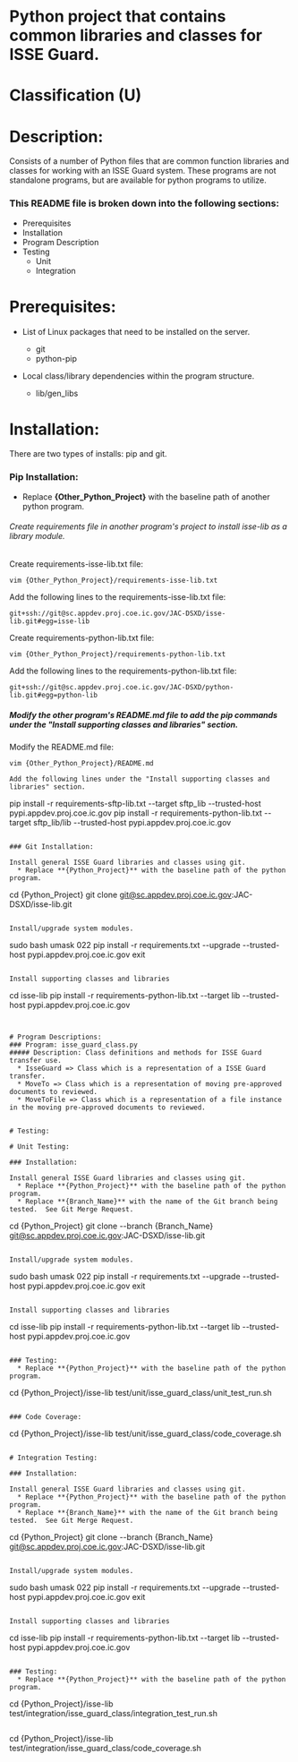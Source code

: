 # Python project that contains common libraries and classes for ISSE Guard.
# Classification (U)

# Description:
  Consists of a number of Python files that are common function libraries and classes for working with an ISSE Guard system.  These programs are not standalone programs, but are available for python programs to utilize.


###  This README file is broken down into the following sections:
 * Prerequisites
 * Installation
 * Program Description
 * Testing
   - Unit
   - Integration


# Prerequisites:

  * List of Linux packages that need to be installed on the server.
    - git
    - python-pip

  * Local class/library dependencies within the program structure.
    - lib/gen_libs


# Installation:
  There are two types of installs: pip and git.

### Pip Installation:
  * Replace **{Other_Python_Project}** with the baseline path of another python program.

###### Create requirements file in another program's project to install isse-lib as a library module.

Create requirements-isse-lib.txt file:
```
vim {Other_Python_Project}/requirements-isse-lib.txt
```

Add the following lines to the requirements-isse-lib.txt file:
```
git+ssh://git@sc.appdev.proj.coe.ic.gov/JAC-DSXD/isse-lib.git#egg=isse-lib
```

Create requirements-python-lib.txt file:
```
vim {Other_Python_Project}/requirements-python-lib.txt
```

Add the following lines to the requirements-python-lib.txt file:
```
git+ssh://git@sc.appdev.proj.coe.ic.gov/JAC-DSXD/python-lib.git#egg=python-lib
```

##### Modify the other program's README.md file to add the pip commands under the "Install supporting classes and libraries" section.
Modify the README.md file:
```
vim {Other_Python_Project}/README.md

Add the following lines under the "Install supporting classes and libraries" section.
```
   pip install -r requirements-sftp-lib.txt --target sftp_lib --trusted-host pypi.appdev.proj.coe.ic.gov
   pip install -r requirements-python-lib.txt --target sftp_lib/lib --trusted-host pypi.appdev.proj.coe.ic.gov
```

### Git Installation:

Install general ISSE Guard libraries and classes using git.
  * Replace **{Python_Project}** with the baseline path of the python program.

```
cd {Python_Project}
git clone git@sc.appdev.proj.coe.ic.gov:JAC-DSXD/isse-lib.git
```

Install/upgrade system modules.

```
sudo bash
umask 022
pip install -r requirements.txt --upgrade --trusted-host pypi.appdev.proj.coe.ic.gov
exit
```

Install supporting classes and libraries

```
cd isse-lib
pip install -r requirements-python-lib.txt --target lib --trusted-host pypi.appdev.proj.coe.ic.gov
```


# Program Descriptions:
### Program: isse_guard_class.py
##### Description: Class definitions and methods for ISSE Guard transfer use.
  * IsseGuard => Class which is a representation of a ISSE Guard transfer.
  * MoveTo => Class which is a representation of moving pre-approved documents to reviewed.
  * MoveToFile => Class which is a representation of a file instance in the moving pre-approved documents to reviewed.


# Testing:

# Unit Testing:

### Installation:

Install general ISSE Guard libraries and classes using git.
  * Replace **{Python_Project}** with the baseline path of the python program.
  * Replace **{Branch_Name}** with the name of the Git branch being tested.  See Git Merge Request.

```
cd {Python_Project}
git clone --branch {Branch_Name} git@sc.appdev.proj.coe.ic.gov:JAC-DSXD/isse-lib.git
```

Install/upgrade system modules.

```
sudo bash
umask 022
pip install -r requirements.txt --upgrade --trusted-host pypi.appdev.proj.coe.ic.gov
exit
```

Install supporting classes and libraries

```
cd isse-lib
pip install -r requirements-python-lib.txt --target lib --trusted-host pypi.appdev.proj.coe.ic.gov
```

### Testing:
  * Replace **{Python_Project}** with the baseline path of the python program.

```
cd {Python_Project}/isse-lib
test/unit/isse_guard_class/unit_test_run.sh
```

### Code Coverage:
```
cd {Python_Project}/isse-lib
test/unit/isse_guard_class/code_coverage.sh
```

# Integration Testing:

### Installation:

Install general ISSE Guard libraries and classes using git.
  * Replace **{Python_Project}** with the baseline path of the python program.
  * Replace **{Branch_Name}** with the name of the Git branch being tested.  See Git Merge Request.

```
cd {Python_Project}
git clone --branch {Branch_Name} git@sc.appdev.proj.coe.ic.gov:JAC-DSXD/isse-lib.git
```

Install/upgrade system modules.

```
sudo bash
umask 022
pip install -r requirements.txt --upgrade --trusted-host pypi.appdev.proj.coe.ic.gov
exit
```

Install supporting classes and libraries

```
cd isse-lib
pip install -r requirements-python-lib.txt --target lib --trusted-host pypi.appdev.proj.coe.ic.gov
```

### Testing:
  * Replace **{Python_Project}** with the baseline path of the python program.

```
cd {Python_Project}/isse-lib
test/integration/isse_guard_class/integration_test_run.sh
```

```
cd {Python_Project}/isse-lib
test/integration/isse_guard_class/code_coverage.sh
```


